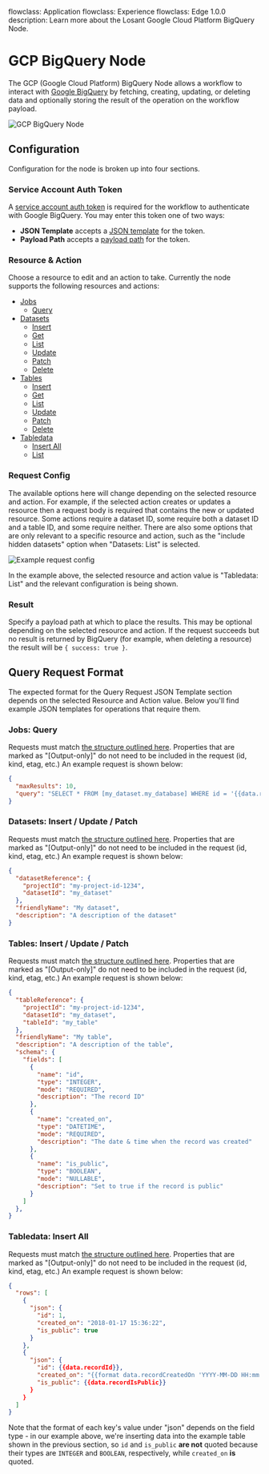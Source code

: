 flowclass: Application
flowclass: Experience
flowclass: Edge 1.0.0
description: Learn more about the Losant Google Cloud Platform BigQuery Node.

# GCP BigQuery Node

The GCP (Google Cloud Platform) BigQuery Node allows a workflow to interact with [Google BigQuery](https://cloud.google.com/bigquery/what-is-bigquery) by fetching, creating, updating, or deleting data and optionally storing the result of the operation on the workflow payload.

![GCP BigQuery Node](/images/workflows/data/google-big-query-node.png "GCP BigQuery Node")

## Configuration

Configuration for the node is broken up into four sections.

### Service Account Auth Token

A [service account auth token](https://cloud.google.com/docs/authentication/getting-started#creating_a_service_account) is required for the workflow to authenticate with Google BigQuery. You may enter this token one of two ways:

- **JSON Template** accepts a [JSON template](/workflows/accessing-payload-data/#json-templates) for the token.
- **Payload Path** accepts a [payload path](/workflows/accessing-payload-data/#payload-paths) for the token.

### Resource & Action

Choose a resource to edit and an action to take. Currently the node supports the following resources and actions:

- [Jobs](https://cloud.google.com/bigquery/docs/reference/rest/v2/jobs)
    - [Query](https://cloud.google.com/bigquery/docs/reference/rest/v2/jobs/query)
- [Datasets](https://cloud.google.com/bigquery/docs/reference/rest/v2/datasets)
    - [Insert](https://cloud.google.com/bigquery/docs/reference/rest/v2/datasets/insert)
    - [Get](https://cloud.google.com/bigquery/docs/reference/rest/v2/datasets/get)
    - [List](https://cloud.google.com/bigquery/docs/reference/rest/v2/datasets/list)
    - [Update](https://cloud.google.com/bigquery/docs/reference/rest/v2/datasets/update)
    - [Patch](https://cloud.google.com/bigquery/docs/reference/rest/v2/datasets/patch)
    - [Delete](https://cloud.google.com/bigquery/docs/reference/rest/v2/datasets/delete)
- [Tables](https://cloud.google.com/bigquery/docs/reference/rest/v2/tables)
    - [Insert](https://cloud.google.com/bigquery/docs/reference/rest/v2/tables/insert)
    - [Get](https://cloud.google.com/bigquery/docs/reference/rest/v2/tables/get)
    - [List](https://cloud.google.com/bigquery/docs/reference/rest/v2/tables/list)
    - [Update](https://cloud.google.com/bigquery/docs/reference/rest/v2/tables/update)
    - [Patch](https://cloud.google.com/bigquery/docs/reference/rest/v2/tables/patch)
    - [Delete](https://cloud.google.com/bigquery/docs/reference/rest/v2/tables/delete)
- [Tabledata](https://cloud.google.com/bigquery/docs/reference/rest/v2/tabledata)
    - [Insert All](https://cloud.google.com/bigquery/docs/reference/rest/v2/tabledata/insertAll)
    - [List](https://cloud.google.com/bigquery/docs/reference/rest/v2/tabledata/list)

### Request Config

The available options here will change depending on the selected resource and action. For example, if the selected action creates or updates a resource then a request body is required that contains the new or updated resource. Some actions require a dataset ID, some require both a dataset ID and a table ID, and some require neither. There are also some options that are only relevant to a specific resource and action, such as the "include hidden datasets" option when "Datasets: List" is selected.

![Example request config](/images/workflows/data/google-big-query-request-config.png "Example Request Config")

In the example above, the selected resource and action value is "Tabledata: List" and the relevant configuration is being shown.

### Result

Specify a payload path at which to place the results. This may be optional depending on the selected resource and action. If the request succeeds but no result is returned by BigQuery (for example, when deleting a resource)  the result will be `{ success: true }`.

## Query Request Format

The expected format for the Query Request JSON Template section depends on the selected Resource and Action value. Below you'll find example JSON templates for operations that require them.

### Jobs: Query

Requests must match [the structure outlined here](https://cloud.google.com/bigquery/docs/reference/rest/v2/jobs/query#request-body). Properties that are marked as "[Output-only]" do not need to be included in the request (id, kind, etag, etc.) An example request is shown below:

```json
{
  "maxResults": 10,
  "query": "SELECT * FROM [my_dataset.my_database] WHERE id = '{{data.recordId}}' LIMIT 10"
}
```

### Datasets: Insert / Update / Patch

Requests must match [the structure outlined here](https://cloud.google.com/bigquery/docs/reference/rest/v2/datasets#resource). Properties that are marked as "[Output-only]" do not need to be included in the request (id, kind, etag, etc.) An example request is shown below:

```json
{
  "datasetReference": {
    "projectId": "my-project-id-1234",
    "datasetId": "my_dataset"
  },
  "friendlyName": "My dataset",
  "description": "A description of the dataset"
}
```

### Tables: Insert / Update / Patch

Requests must match [the structure outlined here](https://cloud.google.com/bigquery/docs/reference/rest/v2/tables#resource-representations). Properties that are marked as "[Output-only]" do not need to be included in the request (id, kind, etag, etc.) An example request is shown below:

```json
{
  "tableReference": {
    "projectId": "my-project-id-1234",
    "datasetId": "my_dataset",
    "tableId": "my_table"
  },
  "friendlyName": "My table",
  "description": "A description of the table",
  "schema": {
    "fields": [
      {
        "name": "id",
        "type": "INTEGER",
        "mode": "REQUIRED",
        "description": "The record ID"
      },
      {
        "name": "created_on",
        "type": "DATETIME",
        "mode": "REQUIRED",
        "description": "The date & time when the record was created"
      },
      {
        "name": "is_public",
        "type": "BOOLEAN",
        "mode": "NULLABLE",
        "description": "Set to true if the record is public"
      }
    ]
  },
}
```

### Tabledata: Insert All

Requests must match [the structure outlined here](https://cloud.google.com/bigquery/docs/reference/rest/v2/tabledata/insertAll#request-body). Properties that are marked as "[Output-only]" do not need to be included in the request (id, kind, etag, etc.) An example request is shown below:

```json
{
  "rows": [
    {
      "json": {
        "id": 1,
        "created_on": "2018-01-17 15:36:22",
        "is_public": true
      }
    },
    {
      "json": {
        "id": {{data.recordId}},
        "created_on": "{{format data.recordCreatedOn 'YYYY-MM-DD HH:mm:ss'}}",
        "is_public": {{data.recordIsPublic}}
      }
    }
  ]
}
```

Note that the format of each key's value under "json" depends on the field type - in our example above, we're inserting data into the example table shown in the previous section, so `id` and `is_public` **are not** quoted because their types are `INTEGER` and `BOOLEAN`, respectively, while `created_on` **is** quoted.
